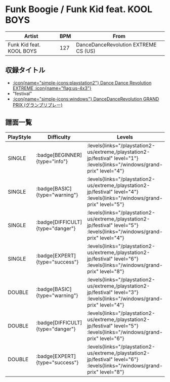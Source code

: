 # Funk Boogie / Funk Kid feat. KOOL BOYS

|Artist|BPM|From|
|------|---|----|
|Funk Kid feat. KOOL BOYS|127|DanceDanceRevolution EXTREME CS (US)|

## 収録タイトル

- [:icon{name="simple-icons:playstation2"} Dance Dance Revolution EXTREME :icon{name="flag:us-4x3"}](/playstation2-us/extreme)
- "festival"
- [:icon{name="simple-icons:windows"} DanceDanceRevolution GRAND PRIX (グランプリプレー)](/windows/grand-prix)

## 譜面一覧

|PlayStyle|Difficulty|Levels|Notes|Movie|
|---------|----------|------|-----|-----|
|SINGLE| :badge[BEGINNER]{type="info"}| :levels{links="/playstation2-us/extreme,/playstation2-jp/festival" level="1"}  :levels{links="/windows/grand-prix" level="4"}|94/0||
|SINGLE| :badge[BASIC]{type="warning"}| :levels{links="/playstation2-us/extreme,/playstation2-jp/festival" level="4"}  :levels{links="/windows/grand-prix" level="5"}|126/25||
|SINGLE| :badge[DIFFICULT]{type="danger"}| :levels{links="/playstation2-us/extreme,/playstation2-jp/festival" level="5"}  :levels{links="/windows/grand-prix" level="4"}|123/16||
|SINGLE| :badge[EXPERT]{type="success"}| :levels{links="/playstation2-us/extreme,/playstation2-jp/festival" level="6"}  :levels{links="/windows/grand-prix" level="8"}|219/26||
|DOUBLE| :badge[BASIC]{type="warning"}| :levels{links="/playstation2-us/extreme,/playstation2-jp/festival" level="3"}  :levels{links="/windows/grand-prix" level="4"}|108/5||
|DOUBLE| :badge[DIFFICULT]{type="danger"}| :levels{links="/playstation2-us/extreme,/playstation2-jp/festival" level="5"}  :levels{links="/windows/grand-prix" level="6"}|185/6||
|DOUBLE| :badge[EXPERT]{type="success"}| :levels{links="/playstation2-us/extreme,/playstation2-jp/festival" level="6"}  :levels{links="/windows/grand-prix" level="8"}|215/9||
